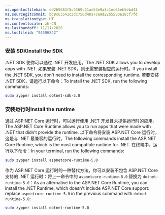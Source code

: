 ```yaml
---
ms.openlocfilehash: ed269683f5c4569c21ae53e9a3c1ec65eb5ebd43
ms.sourcegitcommit: bc9c63541c3dc756d48a7ce9d22b5583a18cf7fd
ms.translationtype: HT
ms.contentlocale: zh-CN
ms.lasthandoff: 11/11/2020
ms.locfileid: "94506842"
---
```


### <a name="install-the-sdk"></a><span data-ttu-id="76d7e-101">安装 SDK</span><span class="sxs-lookup"><span data-stu-id="76d7e-101">Install the SDK</span></span>

<span data-ttu-id="76d7e-102">.NET SDK 使你可以通过 .NET 开发应用。</span><span class="sxs-lookup"><span data-stu-id="76d7e-102">The .NET SDK allows you to develop apps with .NET.</span></span> <span data-ttu-id="76d7e-103">如果安装 .NET SDK，则无需安装相应的运行时。</span><span class="sxs-lookup"><span data-stu-id="76d7e-103">If you install the .NET SDK, you don't need to install the corresponding runtime.</span></span> <span data-ttu-id="76d7e-104">若要安装 .NET SDK，请运行以下命令：</span><span class="sxs-lookup"><span data-stu-id="76d7e-104">To install the .NET SDK, run the following commands:</span></span>

```bash
sudo zypper install dotnet-sdk-5.0
```

### <a name="install-the-runtime"></a><span data-ttu-id="76d7e-105">安装运行时</span><span class="sxs-lookup"><span data-stu-id="76d7e-105">Install the runtime</span></span>

<span data-ttu-id="76d7e-106">通过 ASP.NET Core 运行时，可以运行使用 .NET 开发且未提供运行时的应用。</span><span class="sxs-lookup"><span data-stu-id="76d7e-106">The ASP.NET Core Runtime allows you to run apps that were made with .NET that didn't provide the runtime.</span></span> <span data-ttu-id="76d7e-107">以下命令将安装 ASP.NET Core 运行时，这是与 .NET 最兼容的运行时。</span><span class="sxs-lookup"><span data-stu-id="76d7e-107">The following commands install the ASP.NET Core Runtime, which is the most compatible runtime for .NET.</span></span> <span data-ttu-id="76d7e-108">在终端中，运行以下命令：</span><span class="sxs-lookup"><span data-stu-id="76d7e-108">In your terminal, run the following commands:</span></span>

```bash
sudo zypper install aspnetcore-runtime-5.0
```

<span data-ttu-id="76d7e-109">作为 ASP.NET Core 运行时的一种替代方法，你可以安装不包含 ASP.NET Core 支持的 .NET 运行时：将上一命令中的 `aspnetcore-runtime-5.0` 替换为 `dotnet-runtime-5.0`：</span><span class="sxs-lookup"><span data-stu-id="76d7e-109">As an alternative to the ASP.NET Core Runtime, you can install the .NET Runtime, which doesn't include ASP.NET Core support: replace `aspnetcore-runtime-5.0` in the previous command with `dotnet-runtime-5.0`:</span></span>

```bash
sudo zypper install dotnet-runtime-5.0
```
